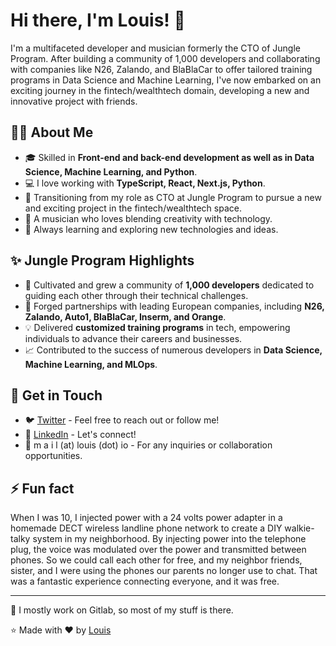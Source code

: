 # Hi there, I'm Louis! 👋

I'm a multifaceted developer and musician formerly the CTO of Jungle Program. After building a community of 1,000 developers and collaborating with companies like N26, Zalando, and BlaBlaCar to offer tailored training programs in Data Science and Machine Learning, I've now embarked on an exciting journey in the fintech/wealthtech domain, developing a new and innovative project with friends.

## 🙋‍♂️ About Me

- 🎓 Skilled in **Front-end and back-end development as well as in Data Science, Machine Learning, and Python**.
- 💻 I love working with **TypeScript, React, Next.js, Python**.
- 🔭 Transitioning from my role as CTO at Jungle Program to pursue a new and exciting project in the fintech/wealthtech space.
- 🎵 A musician who loves blending creativity with technology.
- 🌱 Always learning and exploring new technologies and ideas.

## ✨ Jungle Program Highlights

- 🌟 Cultivated and grew a community of **1,000 developers** dedicated to guiding each other through their technical challenges.
- 🤝 Forged partnerships with leading European companies, including **N26, Zalando, Auto1, BlaBlaCar, Inserm, and Orange**.
- 💡 Delivered **customized training programs** in tech, empowering individuals to advance their careers and businesses.
- 📈 Contributed to the success of numerous developers in **Data Science, Machine Learning, and MLOps**.

## 🤙 Get in Touch

- 🐦 [Twitter](https://twitter.com/louisrouffineau) - Feel free to reach out or follow me!
- 💼 [LinkedIn](https://linkedin.com/in/lrouffineau) - Let's connect!
- 📧 m a i l (at) louis (dot) io - For any inquiries or collaboration opportunities.

## ⚡ Fun fact

When I was 10, I injected power with a 24 volts power adapter in a homemade DECT wireless landline phone network to create a DIY walkie-talky system in my neighborhood. By injecting power into the telephone plug, the voice was modulated over the power and transmitted between phones. So we could call each other for free, and my neighbor friends, sister, and I were using the phones our parents no longer use to chat. That was a fantastic experience connecting everyone, and it was free.

---

🦊 I mostly work on Gitlab, so most of my stuff is there.

⭐️ Made with ❤️ by [Louis](https://github.com/lourou)

